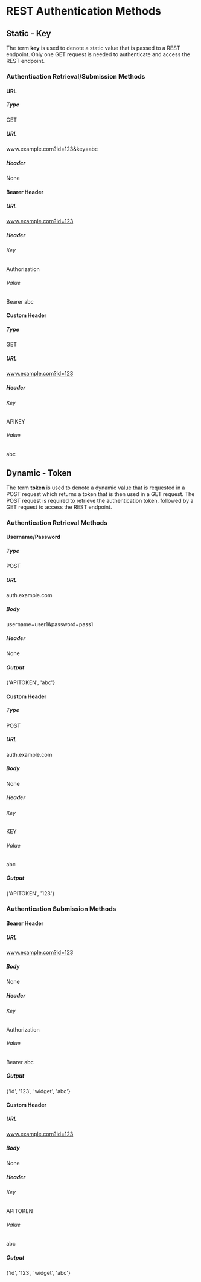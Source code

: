 # REST Authentication Methods


## Static - Key

The term **key** is used to denote a static value that is passed to a REST endpoint. Only one GET request is needed to authenticate and access the REST endpoint.


### Authentication Retrieval/Submission Methods


#### URL


##### Type

GET


##### URL

<div style="display: inline">www.example.com?id=123&key=abc</div>


##### Header

None


#### Bearer Header


##### URL

www.example.com?id=123


##### Header


###### Key

Authorization


###### Value

Bearer abc


#### Custom Header


##### Type

GET


##### URL

www.example.com?id=123


##### Header


###### Key

APIKEY


###### Value

abc


## Dynamic - Token

The term **token** is used to denote a dynamic value that is requested in a POST request which returns a token that is then used in a GET request. The POST request is required to retrieve the authentication token, followed by a GET request to access the REST endpoint.


### Authentication Retrieval Methods


#### Username/Password


##### Type

POST


##### URL

auth.example.com


##### Body

username=user1&password=pass1


##### Header

None


##### Output

{'APITOKEN', 'abc'}


#### Custom Header


##### Type

POST


##### URL

auth.example.com


##### Body

None


##### Header


###### Key

KEY


###### Value

abc


##### Output

{'APITOKEN', '123'}


### Authentication Submission Methods


#### Bearer Header


##### URL

www.example.com?id=123


##### Body

None


##### Header


###### Key

Authorization


###### Value

Bearer abc


##### Output

{'id', '123', 'widget', 'abc'}


#### Custom Header


##### URL

www.example.com?id=123


##### Body

None


##### Header


###### Key

APITOKEN


###### Value

abc


##### Output

{'id', '123', 'widget', 'abc'}
